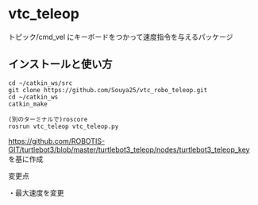 # vtc_teleop
トピック/cmd_vel にキーボードをつかって速度指令を与えるパッケージ　

## インストールと使い方
```
cd ~/catkin_ws/src
git clone https://github.com/Souya25/vtc_robo_teleop.git
cd ~/catkin_ws
catkin_make

(別のターミナルで)roscore
rosrun vtc_teleop vtc_teleop.py
```

https://github.com/ROBOTIS-GIT/turtlebot3/blob/master/turtlebot3_teleop/nodes/turtlebot3_teleop_key
を基に作成

変更点

  ・最大速度を変更
